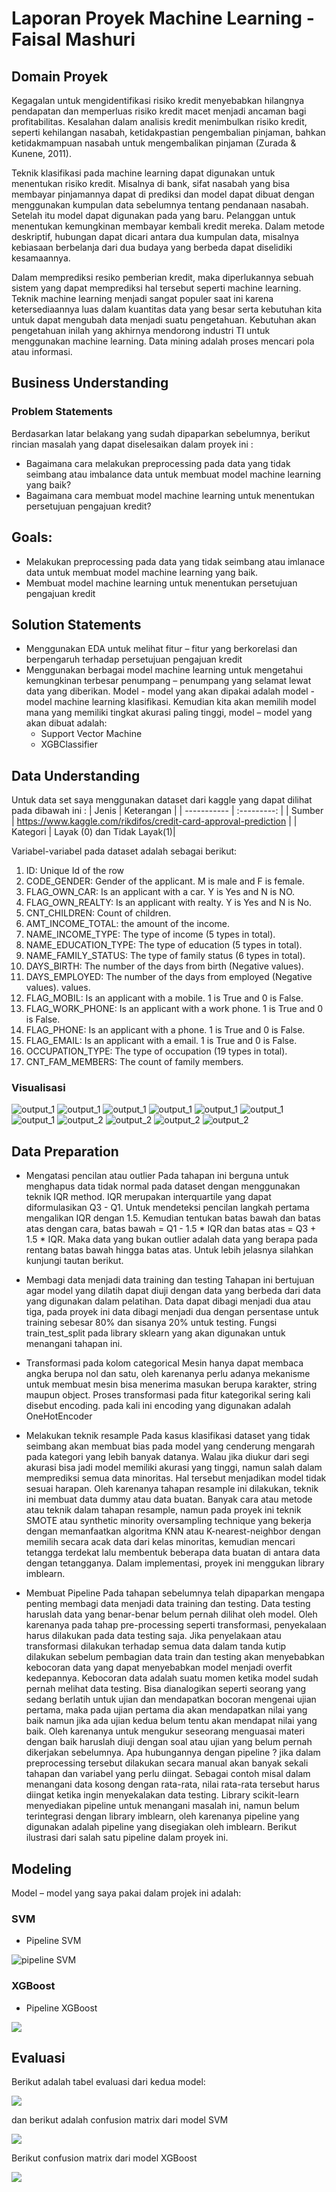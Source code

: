 # Laporan Proyek Machine Learning - Faisal Mashuri
## Domain Proyek
Kegagalan untuk mengidentifikasi risiko kredit menyebabkan hilangnya pendapatan dan memperluas risiko kredit macet menjadi ancaman bagi profitabilitas. Kesalahan dalam analisis kredit menimbulkan risiko kredit, seperti kehilangan nasabah, ketidakpastian pengembalian pinjaman, bahkan ketidakmampuan nasabah untuk mengembalikan pinjaman (Zurada & Kunene, 2011).


Teknik klasifikasi pada machine learning dapat digunakan untuk menentukan risiko kredit. Misalnya di bank, sifat nasabah yang bisa membayar pinjamannya dapat di prediksi dan model dapat dibuat dengan menggunakan kumpulan data sebelumnya tentang pendanaan nasabah. Setelah itu model dapat digunakan pada yang baru. Pelanggan untuk menentukan kemungkinan membayar kembali kredit mereka. Dalam metode deskriptif, hubungan dapat dicari antara dua kumpulan data, misalnya kebiasaan berbelanja dari dua budaya yang berbeda dapat diselidiki kesamaannya.

Dalam memprediksi resiko pemberian kredit, maka diperlukannya sebuah sistem yang dapat memprediksi hal tersebut seperti machine learning. Teknik machine learning menjadi sangat populer saat ini karena ketersediaannya luas dalam kuantitas data yang besar serta kebutuhan kita untuk dapat mengubah data menjadi suatu pengetahuan. Kebutuhan akan pengetahuan inilah yang akhirnya mendorong industri TI untuk menggunakan machine learning. Data mining adalah proses mencari pola atau informasi. 

## Business Understanding
### Problem Statements
Berdasarkan latar belakang yang sudah dipaparkan sebelumnya, berikut rincian masalah yang dapat diselesaikan dalam proyek ini :
- Bagaimana cara melakukan preprocessing pada data yang tidak seimbang atau imbalance data untuk membuat model machine learning yang baik?
- Bagaimana cara membuat model machine learning untuk menentukan persetujuan pengajuan kredit?

## Goals:
- Melakukan preprocessing pada data yang tidak seimbang atau imlanace data untuk membuat model machine learning yang baik.
- Membuat model machine learning untuk menentukan persetujuan pengajuan kredit

## Solution Statements
- Menggunakan EDA untuk melihat fitur – fitur yang berkorelasi dan berpengaruh terhadap persetujuan pengajuan kredit
- Menggunakan berbagai model machine learning untuk mengetahui kemungkinan terbesar penumpang – penumpang yang selamat lewat data yang diberikan. Model - model yang akan dipakai adalah model - model machine learning klasifikasi. Kemudian kita akan memilih model mana yang memiliki tingkat akurasi paling tinggi, model – model yang akan dibuat adalah:
    * Support Vector Machine
    * XGBClassifier

## Data Understanding
Untuk data set saya menggunakan dataset dari kaggle yang dapat dilihat pada dibawah ini :
| Jenis | Keterangan | 
| ----------- | :---------: | 
| Sumber | https://www.kaggle.com/rikdifos/credit-card-approval-prediction | 
| Kategori | Layak (0) dan Tidak Layak(1)| 
 
Variabel-variabel pada dataset adalah sebagai berikut:
1. ID: Unique Id of the row
2. CODE_GENDER: Gender of the applicant. M is male and F is female.
3. FLAG_OWN_CAR: Is an applicant with a car. Y is Yes and N is NO.
4. FLAG_OWN_REALTY: Is an applicant with realty. Y is Yes and N is No.
5. CNT_CHILDREN: Count of children.
6. AMT_INCOME_TOTAL: the amount of the income.
7. NAME_INCOME_TYPE: The type of income (5 types in total).
8. NAME_EDUCATION_TYPE: The type of education (5 types in total).
9. NAME_FAMILY_STATUS: The type of family status (6 types in total).
10. DAYS_BIRTH: The number of the days from birth (Negative values).
11. DAYS_EMPLOYED: The number of the days from employed (Negative values).  values.
12. FLAG_MOBIL: Is an applicant with a mobile. 1 is True and 0 is False.
13. FLAG_WORK_PHONE: Is an applicant with a work phone. 1 is True and 0 is False.
14. FLAG_PHONE: Is an applicant with a phone. 1 is True and 0 is False.
15. FLAG_EMAIL: Is an applicant with a email. 1 is True and 0 is False.
16. OCCUPATION_TYPE: The type of occupation (19 types in total). 
17. CNT_FAM_MEMBERS: The count of family members.


### Visualisasi
![output_1](https://github.com/FaisalMashuri/Machine-Learning-Terapan/blob/main/img/download%20(1).png?raw=true)
![output_1](https://github.com/FaisalMashuri/Machine-Learning-Terapan/blob/main/img/download%20(2).png?raw=true)
![output_1](https://github.com/FaisalMashuri/Machine-Learning-Terapan/blob/main/img/download%20(3).png?raw=true)
![output_1](https://github.com/FaisalMashuri/Machine-Learning-Terapan/blob/main/img/download%20(4).png?raw=true)
![output_1](https://github.com/FaisalMashuri/Machine-Learning-Terapan/blob/main/img/download%20(5).png?raw=true)
![output_1](https://github.com/FaisalMashuri/Machine-Learning-Terapan/blob/main/img/download%20(6).png?raw=true)
![output_1](https://github.com/FaisalMashuri/Machine-Learning-Terapan/blob/main/img/download%20(7).png?raw=true)
![output_2](https://github.com/FaisalMashuri/Machine-Learning-Terapan/blob/main/img/download%20(8).png?raw=true)
![output_2](https://github.com/FaisalMashuri/Machine-Learning-Terapan/blob/main/img/download%20(9).png?raw=true)
![output_2](https://github.com/FaisalMashuri/Machine-Learning-Terapan/blob/main/img/download%20(10).png?raw=true)
![output_2](https://github.com/FaisalMashuri/Machine-Learning-Terapan/blob/main/img/download.png?raw=true)

## Data Preparation
- Mengatasi pencilan atau outlier Pada tahapan ini berguna untuk menghapus data tidak normal pada dataset dengan menggunakan teknik IQR method. IQR merupakan interquartile yang dapat diformulasikan Q3 - Q1. Untuk mendeteksi pencilan langkah pertama mengalikan IQR dengan 1.5. Kemudian tentukan batas bawah dan batas atas dengan cara, batas bawah = Q1 - 1.5 * IQR dan batas atas = Q3 + 1.5 * IQR. Maka data yang bukan outlier adalah data yang berapa pada rentang batas bawah hingga batas atas. Untuk lebih jelasnya silahkan kunjungi tautan berikut.

- Membagi data menjadi data training dan testing
Tahapan ini bertujuan agar model yang dilatih dapat diuji dengan data yang berbeda dari data yang digunakan dalam pelatihan. Data dapat dibagi menjadi dua atau tiga, pada proyek ini data dibagi menjadi dua dengan persentase untuk training sebesar 80% dan sisanya 20% untuk testing. Fungsi train_test_split pada library sklearn yang akan digunakan untuk menangani tahapan ini.

- Transformasi pada kolom categorical
Mesin hanya dapat membaca angka berupa nol dan satu, oleh karenanya perlu adanya mekanisme untuk membuat mesin bisa menerima masukan berupa karakter, string maupun object. Proses transformasi pada fitur kategorikal sering kali disebut encoding. pada kali ini encoding yang digunakan adalah OneHotEncoder

- Melakukan teknik resample Pada kasus klasifikasi dataset yang tidak seimbang akan membuat bias pada model yang cenderung mengarah pada kategori yang lebih banyak datanya. Walau jika diukur dari segi akurasi bisa jadi model memiliki akurasi yang tinggi, namun salah dalam memprediksi semua data minoritas. Hal tersebut menjadikan model tidak sesuai harapan. Oleh karenanya tahapan resample ini dilakukan, teknik ini membuat data dummy atau data buatan. Banyak cara atau metode atau teknik dalam tahapan resample, namun pada proyek ini teknik SMOTE atau synthetic minority oversampling technique yang bekerja dengan memanfaatkan algoritma KNN atau K-nearest-neighbor dengan memilih secara acak data dari kelas minoritas, kemudian mencari tetangga terdekat lalu membentuk beberapa data buatan di antara data dengan tetangganya. Dalam implementasi, proyek ini menggukan library imblearn.

- Membuat Pipeline Pada tahapan sebelumnya telah dipaparkan mengapa penting membagi data menjadi data training dan testing. Data testing haruslah data yang benar-benar belum pernah dilihat oleh model. Oleh karenanya pada tahap pre-processing seperti transformasi, penyekalaan harus dilakukan pada data testing saja. Jika penyelakaan atau transformasi dilakukan terhadap semua data dalam tanda kutip dilakukan sebelum pembagian data train dan testing akan menyebabkan kebocoran data yang dapat menyebabkan model menjadi overfit kedepannya. Kebocoran data adalah suatu momen ketika model sudah pernah melihat data testing. Bisa dianalogikan seperti seorang yang sedang berlatih untuk ujian dan mendapatkan bocoran mengenai ujian pertama, maka pada ujian pertama dia akan mendapatkan nilai yang baik namun jika ada ujian kedua belum tentu akan mendapat nilai yang baik. Oleh karenanya untuk mengukur seseorang menguasai materi dengan baik haruslah diuji dengan soal atau ujian yang belum pernah dikerjakan sebelumnya. Apa hubungannya dengan pipeline ? jika dalam preprocessing tersebut dilakukan secara manual akan banyak sekali tahapan dan variabel yang perlu diingat. Sebagai contoh misal dalam menangani data kosong dengan rata-rata, nilai rata-rata tersebut harus diingat ketika ingin menyekalakan data testing. Library scikit-learn menyediakan pipeline untuk menangani masalah ini, namun belum terintegrasi dengan library imblearn, oleh karenanya pipeline yang digunakan adalah pipeline yang disegiakan oleh imblearn. Berikut ilustrasi dari salah satu pipeline dalam proyek ini.

## Modeling
Model – model yang saya pakai dalam projek ini adalah:


### SVM
- Pipeline SVM

![pipeline SVM](https://github.com/FaisalMashuri/Machine-Learning-Terapan/blob/main/img/Screenshot%202022-03-07%20235735.jpg?raw=true)

### XGBoost
- Pipeline XGBoost

![](https://github.com/FaisalMashuri/Machine-Learning-Terapan/blob/main/img/Screenshot%202022-03-07%20235826.jpg?raw=true)

## Evaluasi
Berikut adalah tabel evaluasi dari kedua model:

![](https://github.com/FaisalMashuri/Machine-Learning-Terapan/blob/main/img/Screenshot%202022-03-08%20002532.jpg?raw=true)

dan berikut adalah confusion matrix dari model SVM

![](https://github.com/FaisalMashuri/Machine-Learning-Terapan/blob/main/img/download%20(11).png?raw=true)

Berikut confusion matrix dari model XGBoost

![](https://github.com/FaisalMashuri/Machine-Learning-Terapan/blob/main/img/download%20(12).png?raw=true)











